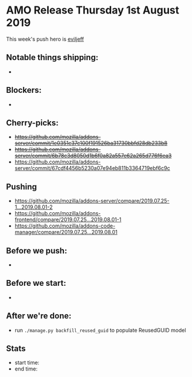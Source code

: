 # AMO Release Thursday 1st August 2019

This week's push hero is [eviljeff](https://github.com/eviljeff)

## Notable things shipping:

*

## Blockers:

*

## Cherry-picks:

* ~~https://github.com/mozilla/addons-server/commit/1e0351c37c100f191526ba31730bbfd28db233b8~~
* ~~https://github.com/mozilla/addons-server/commit/6b78c3d8050d1b6f0a82a557e62a265d776f6ea3~~
* https://github.com/mozilla/addons-server/commit/67cdf4456b5230a07e94eb811b3364719ebf6c9c

## Pushing

- https://github.com/mozilla/addons-server/compare/2019.07.25-1...2019.08.01-2
- https://github.com/mozilla/addons-frontend/compare/2019.07.25...2019.08.01-1
- https://github.com/mozilla/addons-code-manager/compare/2019.07.25...2019.08.01

## Before we push:

* 

## Before we start:

*

## After we're done:

* run `./manage.py backfill_reused_guid` to populate ReusedGUID model

## Stats

- start time:
- end time:
